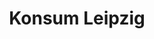 ---
title: "Konsum Leipzig"
url: /leipzig/konsum-leipzig-arthur-hoffmann-strasse/
shop: Supermarkt
---